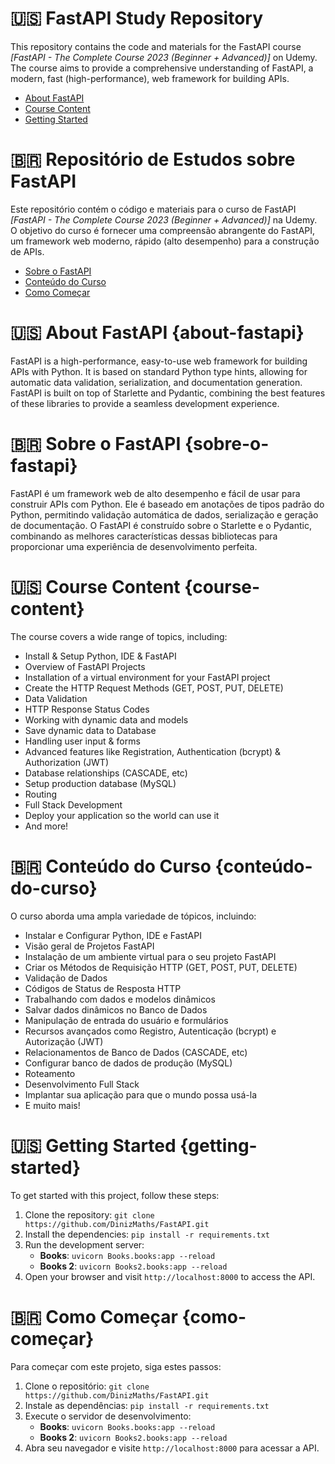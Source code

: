  # 🇺🇸 FastAPI Study Repository

This repository contains the code and materials for the FastAPI course _[FastAPI - The Complete Course 2023 (Beginner + Advanced)]_ on Udemy. The course aims to provide a comprehensive understanding of FastAPI, a modern, fast (high-performance), web framework for building APIs.

- [About FastAPI](#about-fastapi)
- [Course Content](#course-content)
- [Getting Started](#getting-started)

# 🇧🇷 Repositório de Estudos sobre FastAPI

Este repositório contém o código e materiais para o curso de FastAPI _[FastAPI - The Complete Course 2023 (Beginner + Advanced)]_  na Udemy. O objetivo do curso é fornecer uma compreensão abrangente do FastAPI, um framework web moderno, rápido (alto desempenho) para a construção de APIs.

- [Sobre o FastAPI](#sobre-o-fastapi)
- [Conteúdo do Curso](#conteúdo-do-curso)
- [Como Começar](#como-começar)

# 🇺🇸 About FastAPI {about-fastapi}

FastAPI is a high-performance, easy-to-use web framework for building APIs with Python. It is based on standard Python type hints, allowing for automatic data validation, serialization, and documentation generation. FastAPI is built on top of Starlette and Pydantic, combining the best features of these libraries to provide a seamless development experience.

# 🇧🇷 Sobre o FastAPI {sobre-o-fastapi}

FastAPI é um framework web de alto desempenho e fácil de usar para construir APIs com Python. Ele é baseado em anotações de tipos padrão do Python, permitindo validação automática de dados, serialização e geração de documentação. O FastAPI é construído sobre o Starlette e o Pydantic, combinando as melhores características dessas bibliotecas para proporcionar uma experiência de desenvolvimento perfeita.

# 🇺🇸 Course Content {course-content}

The course covers a wide range of topics, including:

- Install & Setup Python, IDE & FastAPI
- Overview of FastAPI Projects
- Installation of a virtual environment for your FastAPI project
- Create the HTTP Request Methods (GET, POST, PUT, DELETE)
- Data Validation
- HTTP Response Status Codes
- Working with dynamic data and models
- Save dynamic data to Database
- Handling user input & forms
- Advanced features like Registration, Authentication (bcrypt) & Authorization (JWT)
- Database relationships (CASCADE, etc)
- Setup production database (MySQL)
- Routing
- Full Stack Development
- Deploy your application so the world can use it
- And more!

# 🇧🇷 Conteúdo do Curso {conteúdo-do-curso}

O curso aborda uma ampla variedade de tópicos, incluindo:

- Instalar e Configurar Python, IDE e FastAPI
- Visão geral de Projetos FastAPI
- Instalação de um ambiente virtual para o seu projeto FastAPI
- Criar os Métodos de Requisição HTTP (GET, POST, PUT, DELETE)
- Validação de Dados
- Códigos de Status de Resposta HTTP
- Trabalhando com dados e modelos dinâmicos
- Salvar dados dinâmicos no Banco de Dados
- Manipulação de entrada do usuário e formulários
- Recursos avançados como Registro, Autenticação (bcrypt) e Autorização (JWT)
- Relacionamentos de Banco de Dados (CASCADE, etc)
- Configurar banco de dados de produção (MySQL)
- Roteamento
- Desenvolvimento Full Stack
- Implantar sua aplicação para que o mundo possa usá-la
- E muito mais!

# 🇺🇸 Getting Started {getting-started}

To get started with this project, follow these steps:

1. Clone the repository: `git clone https://github.com/DinizMaths/FastAPI.git`
2. Install the dependencies: `pip install -r requirements.txt`
3. Run the development server:
    - **Books**: `uvicorn Books.books:app --reload`
    - **Books 2**: `uvicorn Books2.books:app --reload`
4. Open your browser and visit `http://localhost:8000` to access the API.

# 🇧🇷 Como Começar {como-começar}

Para começar com este projeto, siga estes passos:

1. Clone o repositório: `git clone https://github.com/DinizMaths/FastAPI.git`
2. Instale as dependências: `pip install -r requirements.txt`
3. Execute o servidor de desenvolvimento:
    - **Books**: `uvicorn Books.books:app --reload`
    - **Books 2**: `uvicorn Books2.books:app --reload`
4. Abra seu navegador e visite `http://localhost:8000` para acessar a API.
